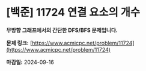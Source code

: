 # [백준] 11724 연결 요소의 개수

**무방향 그래프에서의 간단한 DFS/BFS 문제입니다.**

**문제 링크:** [https://www.acmicpc.net/problem/11724](https://www.acmicpc.net/problem/11724)

**마감일:** 2024-09-16
